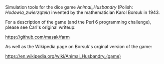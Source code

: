 Simulation tools for the dice game  _Animal_Husbandry_ (Polish: _Hodowla_zwierzątek_) invented by the mathematician Karol Borsuk in 1943.  

For a description of the game (and the Perl 6 programming challenge), please see Carl's original writeup:
  
  https://github.com/masak/farm

As well as the Wikipedia page on Borsuk's orginal version of the game: 

  https://en.wikipedia.org/wiki/Animal_Husbandry_(game)



